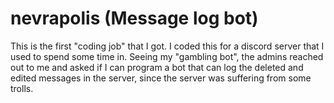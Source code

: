 # nevrapolis (Message log bot)

This is the first "coding job" that I got. I coded this for a discord server that I used to spend some time in. Seeing my "gambling bot", the admins reached out to me and asked if I can program a bot that can log the deleted and edited messages in the server, since the server was suffering from some trolls. 
